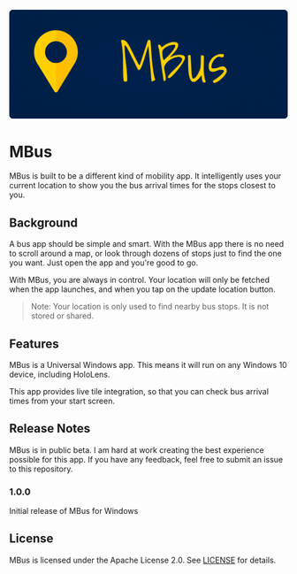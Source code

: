 ![](MBus/Assets/MBusHero.png)

# MBus

MBus is built to be a different kind of mobility app. It intelligently uses your current location to show you the bus arrival times for the stops closest to you.

## Background

A bus app should be simple and smart. With the MBus app there is no need to scroll around a map, or look through dozens of stops just to find the one you want. Just open the app and you're good to go.

With MBus, you are always in control. Your location will only be fetched when the app launches, and when you tap on the update location button.

> Note: Your location is only used to find nearby bus stops. It is not stored or shared.

## Features

MBus is a Universal Windows app. This means it will run on any Windows 10 device, including HoloLens.

This app provides live tile integration, so that you can check bus arrival times from your start screen.

## Release Notes

MBus is in public beta. I am hard at work creating the best experience possible for this app. If you have any feedback, feel free to submit an issue to this repository.

### 1.0.0

Initial release of MBus for Windows

## License

MBus is licensed under the Apache License 2.0. See [LICENSE](LICENSE) for details.
